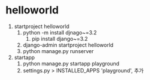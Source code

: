 # helloworld
1. startproject helloworld
   1. python -m install djnago~=3.2
      1. pip install django~=3.2
   2. django-admin startproject helloworld
   3. python manage.py runserver
2. startapp
   1. python manage.py startapp playground
   2. settings.py > INSTALLED_APPS 'playground', 추가